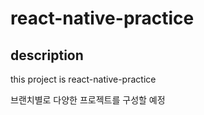 # react-native-practice

## description
this project is react-native-practice

브랜치별로 다양한 프로젝트를 구성할 예정